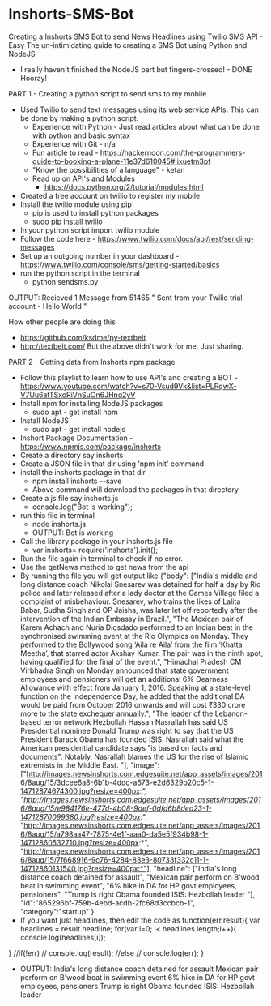 # Inshorts-SMS-Bot
Creating a Inshorts SMS Bot to send News Headlines using Twilio SMS API - Easy
The un-intimidating guide to creating a SMS Bot using Python and NodeJS
 - I really haven't finished the NodeJS part but fingers-crossed! - DONE Hooray!
 
PART 1 - Creating a python script to send sms to my mobile
 - Used Twilio to send text messages using its web service APIs. This can be done by making a python script.
   - Experience with Python - Just read articles about what can be done with python and basic syntax
   - Experience with Git - n/a
   - Fun article to read - https://hackernoon.com/the-programmers-guide-to-booking-a-plane-11e37d610045#.ixuetm3pf
   - "Know the possibilities of a language" - ketan
   - Read up on API's and Modules
     - https://docs.python.org/2/tutorial/modules.html 
 - Created a free account on twilio to register my mobile
 - Install the twilio module using pip
   - pip is used to install python packages
   - sudo pip install twilio
 - In your python script import twilio module
 - Follow the code here - https://www.twilio.com/docs/api/rest/sending-messages
 - Set up an outgoing number in your dashboard - https://www.twilio.com/console/sms/getting-started/basics
 - run the python script in the terminal
   - python sendsms.py
 
 OUTPUT: Recieved 1 Message from 51465
 " Sent from your Twilio trial account - Hello World "
 
 How other people are doing this
  - https://github.com/ksdme/py-textbelt
  - http://textbelt.com/
  But the above didn't work for me. Just sharing.

PART 2 - Getting data from Inshorts npm package
 - Follow this playlist to learn how to use API's and creating a BOT - https://www.youtube.com/watch?v=s70-Vsud9Vk&list=PLRqwX-V7Uu6atTSxoRiVnSuOn6JHnq2yV
 - Install npm for installing NodeJS packages
   - sudo apt - get install npm
 - Install NodeJS
   - sudo apt - get install nodejs
 - Inshort Package Documentation - https://www.npmjs.com/package/inshorts
 - Create a directory say inshorts
 - Create a JSON file in that dir using 'npm init' command
 - install the inshorts package in that dir
   - npm install inshorts --save
   - Above command will download the packages in that directory
 - Create a js file say inshorts.js
   - console.log("Bot is working");
 - run this file in terminal
   - node inshorts.js
   - OUTPUT: Bot is working
 - Call the library package in your inshorts.js file
   - var inshorts= require('inshorts').init();
 - Run the file again in terminal to check if no error.
 - Use the getNews method to get news from the api
 - By running the file you will get output like
{"body":
        ["India's middle and long distance coach Nikolai Snesarev was detained for half a day by Rio police and later released after a lady doctor at the Games Village filed a complaint of misbehaviour. Snesarev, who trains the likes of Lalita Babar, Sudha Singh and OP Jaisha, was later let off reportedly after the intervention of the Indian Embassy in Brazil.",
        "The Mexican pair of Karem Achach and Nuria Diosdado performed to an Indian beat in the synchronised swimming event at the Rio Olympics on Monday. They performed to the Bollywood song ‘Aila re Aila’ from the film ‘Khatta Meetha’, that starred actor Akshay Kumar. The pair was in the ninth spot, having qualified for the final of the event.",
        "Himachal Pradesh CM Virbhadra Singh on Monday announced that state government employees and pensioners will get an additional 6% Dearness Allowance with effect from January 1, 2016. Speaking at a state-level function on the Independence Day, he added that the additional DA would be paid from October 2016 onwards and will cost ₹330 crore more to the state exchequer annually.",
        "The leader of the Lebanon-based terror network Hezbollah Hassan Nasrallah has said US Presidential nominee Donald Trump was right to say that the US President Barack Obama has founded ISIS. Nasrallah said what the American presidential candidate says \"is  based on facts and documents\". Notably, Nasrallah blames the US for the rise of Islamic extremists in the Middle East. "],
"image":
        ["http://images.newsinshorts.com.edgesuite.net/app_assets/images/2016/8aug/15/3dcee6a8-6b1b-4ddc-a673-e2d6329b20c5-1-14712874674300.jpg?resize=400px:*",
        "http://images.newsinshorts.com.edgesuite.net/app_assets/images/2016/8aug/15/e984176e-477d-4b08-9def-0dfd6b8dea23-1-14712870099380.jpg?resize=400px:*",
        "http://images.newsinshorts.com.edgesuite.net/app_assets/images/2016/8aug/15/a798aa47-7875-4e1f-aaa0-da5e5f934b98-1-14712860532710.jpg?resize=400px:*",
        "http://images.newsinshorts.com.edgesuite.net/app_assets/images/2016/8aug/15/7f668916-9c76-4284-83e3-80733f332c11-1-14712860131540.jpg?resize=400px:*"],
"headline":
        ["India's long distance coach detained for assault",
        "Mexican pair perform on B'wood beat in swimming event",
        "6% hike in DA for HP govt employees, pensioners",
        "Trump is right Obama founded ISIS: Hezbollah leader  "],
"id":"865296bf-759b-4ebd-acdb-2fc68d3ccbcb-1",
"category":"startup"
}
 - If you want just headlines, then edit the code as 
function(err,result){
 var headlines = result.headline;
 for(var i=0; i< headlines.length;i++){
 	console.log(headlines[i]);
		
 }
 //if(!err)
 //	console.log(result);
 //else
 //	console.log(err);
}
  - OUTPUT: 
India's long distance coach detained for assault
Mexican pair perform on B'wood beat in swimming event
6% hike in DA for HP govt employees, pensioners
Trump is right Obama founded ISIS: Hezbollah leader
